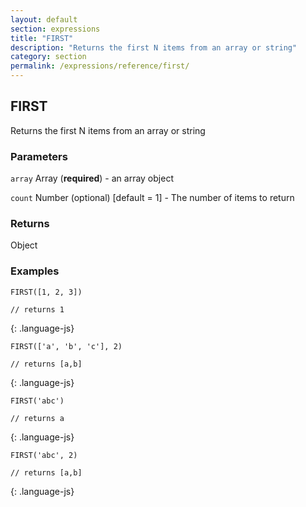 ```yaml
---
layout: default
section: expressions
title: "FIRST"
description: "Returns the first N items from an array or string"
category: section
permalink: /expressions/reference/first/
---
```


## FIRST

Returns the first N items from an array or string

### Parameters

`array` Array (__required__) - an array object

`count` Number (optional)  [default = 1] - The number of items to return

### Returns

Object

### Examples

~~~
FIRST([1, 2, 3])

// returns 1
~~~
{: .language-js}


~~~
FIRST(['a', 'b', 'c'], 2)

// returns [a,b]
~~~
{: .language-js}


~~~
FIRST('abc')

// returns a
~~~
{: .language-js}


~~~
FIRST('abc', 2)

// returns [a,b]
~~~
{: .language-js}
